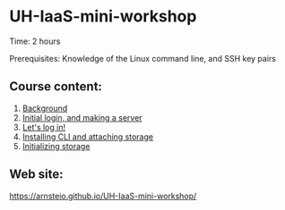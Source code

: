 # UH-IaaS-mini-workshop

Time: 2 hours
 
Prerequisites: Knowledge of the Linux command line, and SSH key pairs

## Course content:
1. [Background](01-intro.pdf)
2. [Initial login, and making a server](02-makingServer.md)
3. [Let's log in!](03-initialLogin.md)
4. [Installing CLI and attaching storage](04-CliAndAttachingStorage.md)
5. [Initializing storage](05-initializingStorage.md)

## Web site:
<https://arnsteio.github.io/UH-IaaS-mini-workshop/>
